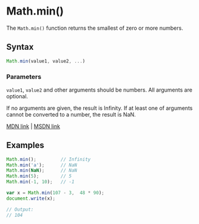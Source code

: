 # Math.min()
The `Math.min()` function returns the smallest of zero or more numbers.

## Syntax
```js
Math.min(value1, value2, ...)
```

### Parameters
`value1`, `value2` and other arguments should be numbers. All arguments are optional.

If no arguments are given, the result is Infinity.
If at least one of arguments cannot be converted to a number, the result is NaN.

[MDN link](https://developer.mozilla.org/en-US/docs/Web/JavaScript/Reference/Global_Objects/Math/min) | [MSDN link](https://msdn.microsoft.com/en-us/LIBRary/7x8968dh%28v=vs.94%29.aspx)

## Examples

```js
Math.min();         // Infinity
Math.min('a');      // NaN
Math.min(NaN);      // NaN
Math.min(5);        // 5
Math.min(-1, 10);   // -1
```

```js
var x = Math.min(107 - 3,  48 * 90);
document.write(x);

// Output:
// 104
```
